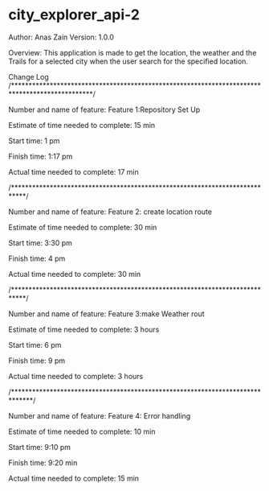# city_explorer_api-2

Author: Anas Zain Version: 1.0.0

Overview:
This application is made to get the location, the weather and the Trails for a selected city when the user search for the specified location.

Change Log
/***********************************************************************************************/

Number and name of feature: Feature 1:Repository Set Up

Estimate of time needed to complete: 15 min

Start time: 1 pm

Finish time: 1:17 pm

Actual time needed to complete: 17 min

/****************************************************************************/

Number and name of feature: Feature 2: create location route

Estimate of time needed to complete: 30 min

Start time: 3:30 pm

Finish time: 4 pm

Actual time needed to complete: 30 min

/****************************************************************************/

Number and name of feature: Feature 3:make Weather rout

Estimate of time needed to complete: 3 hours

Start time: 6 pm

Finish time: 9 pm

Actual time needed to complete: 3 hours

/******************************************************************************/

Number and name of feature: Feature 4: Error handling

Estimate of time needed to complete: 10 min

Start time: 9:10 pm

Finish time: 9:20 min

Actual time needed to complete: 15 min
